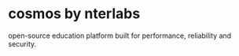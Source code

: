 # cosmos by nterlabs
open-source education platform built for performance, reliability and security.
